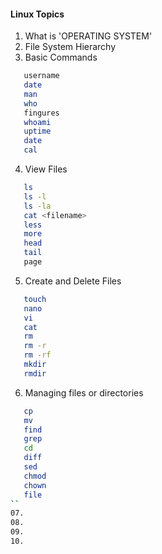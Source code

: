 #### Linux Topics

   01. What is 'OPERATING SYSTEM'
   02. File System Hierarchy
   03. Basic Commands
   ```sh
      username
      date
      man 
      who
      fingures
      whoami
      uptime
      date
      cal
   ``` 
   04. View Files
   ```sh
      ls
      ls -l
      ls -la
      cat <filename>
      less
      more
      head
      tail
      page
   ```
   05. Create and Delete Files
   ```sh
      touch
      nano
      vi
      cat
      rm
      rm -r
      rm -rf
      mkdir
      rmdir
   ```
   06. Managing files or directories
   ```sh
      cp
      mv
      find
      grep
      cd
      diff
      sed
      chmod
      chown
      file
   ``
   07.
   08.
   09.
   10.
